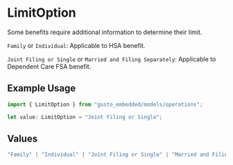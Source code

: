 # LimitOption

Some benefits require additional information to determine
their limit.

`Family` or `Individual`: Applicable to HSA benefit.

`Joint Filing or Single` or `Married and Filing Separately`: Applicable to Dependent Care FSA benefit.

## Example Usage

```typescript
import { LimitOption } from "gusto_embedded/models/operations";

let value: LimitOption = "Joint Filing or Single";
```

## Values

```typescript
"Family" | "Individual" | "Joint Filing or Single" | "Married and Filing Separately"
```
